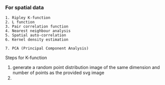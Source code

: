 ### For spatial data
    1. Ripley K-function
    2. L function
    3. Pair correlation function
    4. Nearest neighbour analysis
    5. Spatial auto-correlation
    6. Kernel density estimation

    7. PCA (Principal Component Analysis)


Steps for K-function
1. generate a random point distribution image of the same dimension and number of points as the provided svg image
2. 